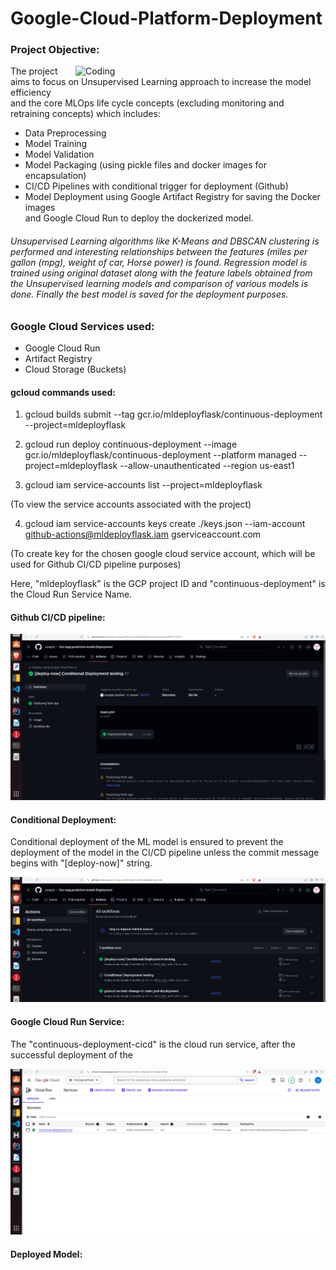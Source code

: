 # Google-Cloud-Platform-Deployment

<h3> Project Objective:</h3>

<img align="right" alt="Coding" width="400" src="https://www.google.com/url?sa=i&url=https%3A%2F%2Fwww.datacamp.com%2Fblog%2Fmachine-learning-lifecycle-explained&psig=AOvVaw0_CWwlMY-HwDg8YLAmlqKr&ust=1720623282355000&source=images&cd=vfe&opi=89978449&ved=0CBEQjRxqFwoTCLCR8a2bmocDFQAAAAAdAAAAABAQ">

The project aims to focus on Unsupervised Learning approach to increase the model efficiency <br>
and the core MLOps life cycle concepts (excluding monitoring and retraining concepts) which includes: <br>

- Data Preprocessing<br>
- Model Training <br>
- Model Validation<br>
- Model Packaging (using pickle files and docker images for encapsulation) <br>
- CI/CD Pipelines with conditional trigger for deployment (Github)<br>
- Model Deployment using Google Artifact Registry for saving the Docker images <br>
  and Google Cloud Run to deploy the dockerized model.<br>

<h6> Unsupervised Learning algorithms like K-Means and DBSCAN clustering is performed and interesting relationships between the features (miles per gallon (mpg), weight of car, Horse power) is found. Regression model is trained using original dataset along with the feature labels obtained from the Unsupervised learning models and comparison of various models is done. Finally the best model is saved for the deployment purposes.</h6>

<h3> Google Cloud Services used:</h3>

- Google Cloud Run <br>
- Artifact Registry <br>
- Cloud Storage (Buckets) <br>

<h4> gcloud commands used: </h4>

1)  gcloud builds submit --tag gcr.io/mldeployflask/continuous-deployment --project=mldeployflask <br>

2)  gcloud run deploy continuous-deployment --image gcr.io/mldeployflask/continuous-deployment --platform managed --project=mldeployflask --allow-unauthenticated --region us-east1 <br>

3)  gcloud iam service-accounts list --project=mldeployflask  

(To view the service accounts associated with the project)

4)  gcloud iam service-accounts keys create ./keys.json --iam-account github-actions@mldeployflask.iam gserviceaccount.com

(To create key for the chosen google cloud service account, which will be used for Github CI/CD pipeline purposes)

Here, "mldeployflask" is the GCP project ID and "continuous-deployment" is the Cloud Run Service Name. 

<h4> Github CI/CD pipeline: </h4>

![Github CICD](https://github.com/surajsts/Car-mpg-prediction-model-Deployment/blob/05657204ec40cf088b73db41e2f9654cf2cbf1d9/Images/GithubCICD.png)

<h4> Conditional Deployment: </h4>

Conditional deployment of the ML model is ensured to prevent the deployment of the model in the CI/CD pipeline unless the commit message begins with "[deploy-now]" string.
 
![Cond deploy](https://github.com/surajsts/Car-mpg-prediction-model-Deployment/blob/8ac8ff0369fd51d0c2aa8f6e3c3ae563268aa3d1/Images/ConditionalDeployment.png)



<h4> Google Cloud Run Service: </h4>

The "continuous-deployment-cicd" is the cloud run service, after the successful deployment of the   

![Cloud Run](https://github.com/surajsts/Car-mpg-prediction-model-Deployment/blob/8ac8ff0369fd51d0c2aa8f6e3c3ae563268aa3d1/Images/CloudRunService.png)

<h4> Deployed Model: </h4>

